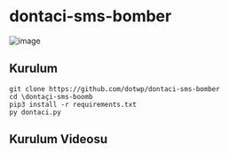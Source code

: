 # dontaci-sms-bomber
![image](https://user-images.githubusercontent.com/107762648/213560542-2718d47c-66bd-471c-bc67-3fcccdbd0a17.png)


<h2>Kurulum</h2>

```console
git clone https://github.com/dotwp/dontaci-sms-bomber
cd \dontaçi-sms-boomb
pip3 install -r requirements.txt
py dontaci.py
```

<h2>Kurulum Videosu</h2>
